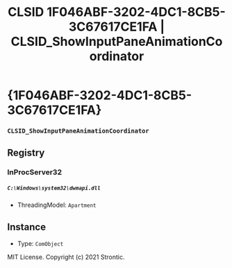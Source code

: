 ﻿---
title: "CLSID 1F046ABF-3202-4DC1-8CB5-3C67617CE1FA | CLSID_ShowInputPaneAnimationCoordinator"
excerpt: What is COM-Object CLSID 1F046ABF-3202-4DC1-8CB5-3C67617CE1FA?
---

# {1F046ABF-3202-4DC1-8CB5-3C67617CE1FA}

### `CLSID_ShowInputPaneAnimationCoordinator`

## Registry


### InProcServer32

##### `C:\Windows\system32\dwmapi.dll`
* ThreadingModel: `Apartment`

## Instance

* Type: `ComObject`

MIT License. Copyright (c) 2021 Strontic.


